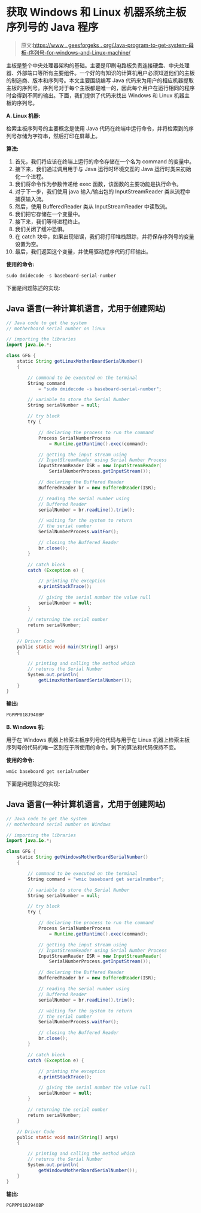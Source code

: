 # 获取 Windows 和 Linux 机器系统主板序列号的 Java 程序

> 原文:[https://www . geesforgeks . org/Java-program-to-get-system-母板-序列号-for-windows-and-Linux-machine/](https://www.geeksforgeeks.org/java-program-to-get-system-motherboard-serial-number-for-windows-and-linux-machine/)

主板是整个中央处理器架构的基础。主要是印刷电路板负责连接硬盘、中央处理器、外部端口等所有主要组件。一个好的有知识的计算机用户必须知道他们的主板的制造商、版本和序列号。本文主要围绕编写 Java 代码来为用户的相应机器提取主板的序列号。序列号对于每个主板都是唯一的，因此每个用户在运行相同的程序时会得到不同的输出。下面，我们提供了代码来找出 Windows 和 Linux 机器主板的序列号。

**A. Linux 机器:**

检索主板序列号的主要概念是使用 Java 代码在终端中运行命令，并将检索到的序列号存储为字符串，然后打印在屏幕上。

**算法:**

1.  首先，我们将应该在终端上运行的命令存储在一个名为 command 的变量中。
2.  接下来，我们通过调用用于与 Java 运行时环境交互的 Java 运行时类来初始化一个进程。
3.  我们将命令作为参数传递给 exec 函数，该函数的主要功能是执行命令。
4.  对于下一步，我们使用 java 输入/输出包的 InputStreamReader 类从流程中捕获输入流。
5.  然后，使用 BufferedReader 类从 InputStreamReader 中读取流。
6.  我们把它存储在一个变量中。
7.  接下来，我们等待进程终止。
8.  我们关闭了缓冲恐惧。
9.  在 catch 块中，如果出现错误，我们将打印堆栈跟踪，并将保存序列号的变量设置为空。
10.  最后，我们返回这个变量，并使用驱动程序代码打印输出。

**使用的命令:**

```java
sudo dmidecode -s baseboard-serial-number
```

下面是问题陈述的实现:

## Java 语言(一种计算机语言，尤用于创建网站)

```java
// Java code to get the system
// motherboard serial number on linux

// importing the libraries
import java.io.*;

class GFG {
    static String getLinuxMotherBoardSerialNumber()
    {

        // command to be executed on the terminal
        String command
            = "sudo dmidecode -s baseboard-serial-number";

        // variable to store the Serial Number
        String serialNumber = null;

        // try block
        try {

            // declaring the process to run the command
            Process SerialNumberProcess
                = Runtime.getRuntime().exec(command);

            // getting the input stream using
            // InputStreamReader using Serial Number Process
            InputStreamReader ISR = new InputStreamReader(
                SerialNumberProcess.getInputStream());

            // declaring the Buffered Reader
            BufferedReader br = new BufferedReader(ISR);

            // reading the serial number using
            // Buffered Reader
            serialNumber = br.readLine().trim();

            // waiting for the system to return
            // the serial number
            SerialNumberProcess.waitFor();

            // closing the Buffered Reader
            br.close();
        }

        // catch block
        catch (Exception e) {

            // printing the exception
            e.printStackTrace();

            // giving the serial number the value null
            serialNumber = null;
        }

        // returning the serial number
        return serialNumber;
    }

    // Driver Code
    public static void main(String[] args)
    {

        // printing and calling the method which
        // returns the Serial Number
        System.out.println(
            getLinuxMotherBoardSerialNumber());
    }
}
```

**输出:**

```java
PGPPP018J940BP
```

**B. Windows 机:**

用于在 Windows 机器上检索主板序列号的代码与用于在 Linux 机器上检索主板序列号的代码的唯一区别在于所使用的命令。剩下的算法和代码保持不变。

**使用的命令:**

```java
wmic baseboard get serialnumber
```

下面是问题陈述的实现:

## Java 语言(一种计算机语言，尤用于创建网站)

```java
// Java code to get the system
// motherboard serial number on Windows

// importing the libraries
import java.io.*;

class GFG {
    static String getWindowsMotherBoardSerialNumber()
    {

        // command to be executed on the terminal
        String command = "wmic baseboard get serialnumber";

        // variable to store the Serial Number
        String serialNumber = null;

        // try block
        try {

            // declaring the process to run the command
            Process SerialNumberProcess
                = Runtime.getRuntime().exec(command);

            // getting the input stream using
            // InputStreamReader using Serial Number Process
            InputStreamReader ISR = new InputStreamReader(
                SerialNumberProcess.getInputStream());

            // declaring the Buffered Reader
            BufferedReader br = new BufferedReader(ISR);

            // reading the serial number using
            // Buffered Reader
            serialNumber = br.readLine().trim();

            // waiting for the system to return
            // the serial number
            SerialNumberProcess.waitFor();

            // closing the Buffered Reader
            br.close();
        }

        // catch block
        catch (Exception e) {

            // printing the exception
            e.printStackTrace();

            // giving the serial number the value null
            serialNumber = null;
        }

        // returning the serial number
        return serialNumber;
    }

    // Driver Code
    public static void main(String[] args)
    {

        // printing and calling the method which
        // returns the Serial Number
        System.out.println(
            getWindowsMotherBoardSerialNumber());
    }
}
```

**输出:**

```java
PGPPP018J940BP
```